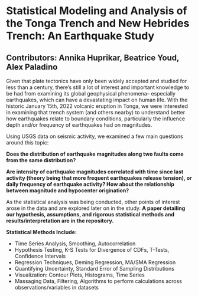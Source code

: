 # Statistical Modeling and Analysis of the Tonga Trench and New Hebrides Trench: An Earthquake Study
## Contributors: Annika Huprikar, Beatrice Youd, Alex Paladino

Given that plate tectonics have only been widely accepted and studied for less than a century, there’s still a lot of interest and important knowledge to be had from examining its global geophysical phenomena– especially earthquakes, which can have a devastating impact on human life.  With the historic January 15th, 2022 volcanic eruption in Tonga, we were interested in examining that trench system (and others nearby) to understand better how earthquakes relate to boundary conditions, particularly the influence depth and/or frequency of earthquakes had on magnitudes.  

Using USGS data on seismic activity, we examined a few main questions around this topic:

**Does the distribution of earthquake magnitudes along two faults come from the same distribution?**

**Are intensity of earthquake magnitudes correlated with time since last activity (theory being that more frequent earthquakes release tension), or daily frequency of earthquake activity? How about the relationship between magnitude and hypocenter origination?**

As the statistical analysis was being conducted, other points of interest arose in the data and are explored later on in the study. **A paper detailing our hypothesis, assumptions, and rigorous statistical methods and results/interpretation are in the repository.**

**Statistical Methods Include:**
* Time Series Analysis, Smoothing, Autocorrelation
* Hypothesis Testing, K-S Tests for Divergence of CDFs, T-Tests, Confidence Intervals
* Regression Techniques, Deming Regression, MA/SMA Regression
* Quantifying Uncertainty, Standard Error of Sampling Distributions
* Visualization: Contour Plots, Histograms, Time Series
* Massaging Data, Filtering, Algorithms to perform calculations across observations/variables in datasets
